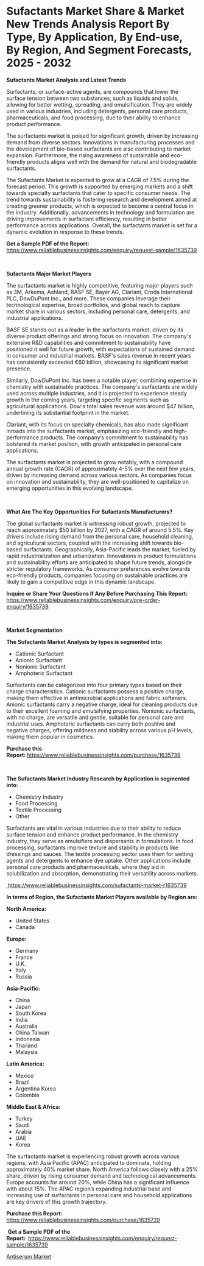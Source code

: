 <p><h1>Sufactants Market Share & Market New Trends Analysis Report By Type, By Application, By End-use, By Region, And Segment Forecasts, 2025 - 2032</h1></p><p><strong>Sufactants Market Analysis and Latest Trends</strong></p>
<p><p>Surfactants, or surface-active agents, are compounds that lower the surface tension between two substances, such as liquids and solids, allowing for better wetting, spreading, and emulsification. They are widely used in various industries, including detergents, personal care products, pharmaceuticals, and food processing, due to their ability to enhance product performance.</p><p>The surfactants market is poised for significant growth, driven by increasing demand from diverse sectors. Innovations in manufacturing processes and the development of bio-based surfactants are also contributing to market expansion. Furthermore, the rising awareness of sustainable and eco-friendly products aligns well with the demand for natural and biodegradable surfactants.</p><p>The Sufactants Market is expected to grow at a CAGR of 7.5% during the forecast period. This growth is supported by emerging markets and a shift towards specialty surfactants that cater to specific consumer needs. The trend towards sustainability is fostering research and development aimed at creating greener products, which is expected to become a central focus in the industry. Additionally, advancements in technology and formulation are driving improvements in surfactant efficiency, resulting in better performance across applications. Overall, the surfactants market is set for a dynamic evolution in response to these trends.</p></p>
<p><strong>Get a Sample PDF of the Report:&nbsp;</strong> <a href="https://www.reliablebusinessinsights.com/enquiry/request-sample/1635739?utm_campaign=2820&utm_medium=2&utm_source=Github&utm_content=ia&utm_term=31032025&utm_id=sufactants">https://www.reliablebusinessinsights.com/enquiry/request-sample/1635739</a></p>
<p>&nbsp;</p>
<p><strong>Sufactants Major Market Players</strong></p>
<p><p>The surfactants market is highly competitive, featuring major players such as 3M, Arkema, Ashland, BASF SE, Bayer AG, Clariant, Croda International PLC, DowDuPont Inc., and more. These companies leverage their technological expertise, broad portfolios, and global reach to capture market share in various sectors, including personal care, detergents, and industrial applications.</p><p>BASF SE stands out as a leader in the surfactants market, driven by its diverse product offerings and strong focus on innovation. The company's extensive R&D capabilities and commitment to sustainability have positioned it well for future growth, with expectations of sustained demand in consumer and industrial markets. BASF's sales revenue in recent years has consistently exceeded €60 billion, showcasing its significant market presence.</p><p>Similarly, DowDuPont Inc. has been a notable player, combining expertise in chemistry with sustainable practices. The company's surfactants are widely used across multiple industries, and it is projected to experience steady growth in the coming years, targeting specific segments such as agricultural applications. Dow's total sales revenue was around $47 billion, underlining its substantial footprint in the market.</p><p>Clariant, with its focus on specialty chemicals, has also made significant inroads into the surfactants market, emphasizing eco-friendly and high-performance products. The company’s commitment to sustainability has bolstered its market position, with growth anticipated in personal care applications.</p><p>The surfactants market is projected to grow notably, with a compound annual growth rate (CAGR) of approximately 4-5% over the next few years, driven by increasing demand across various sectors. As companies focus on innovation and sustainability, they are well-positioned to capitalize on emerging opportunities in this evolving landscape.</p></p>
<p>&nbsp;</p>
<p><strong>What Are The Key Opportunities For Sufactants Manufacturers?</strong></p>
<p><p>The global surfactants market is witnessing robust growth, projected to reach approximately $50 billion by 2027, with a CAGR of around 5.5%. Key drivers include rising demand from the personal care, household cleaning, and agricultural sectors, coupled with the increasing shift towards bio-based surfactants. Geographically, Asia-Pacific leads the market, fueled by rapid industrialization and urbanization. Innovations in product formulations and sustainability efforts are anticipated to shape future trends, alongside stricter regulatory frameworks. As consumer preferences evolve towards eco-friendly products, companies focusing on sustainable practices are likely to gain a competitive edge in this dynamic landscape.</p></p>
<p><strong>Inquire or Share Your Questions If Any Before Purchasing This Report:</strong> <a href="https://www.reliablebusinessinsights.com/enquiry/pre-order-enquiry/1635739?utm_campaign=2820&utm_medium=2&utm_source=Github&utm_content=ia&utm_term=31032025&utm_id=sufactants">https://www.reliablebusinessinsights.com/enquiry/pre-order-enquiry/1635739</a></p>
<p>&nbsp;</p>
<p><strong>Market Segmentation</strong></p>
<p><strong>The Sufactants Market Analysis by types is segmented into:</strong></p>
<p><ul><li>Cationic Surfactant</li><li>Anionic Surfactant</li><li>Nonionic Surfactant</li><li>Amphoteric Surfactant</li></ul></p>
<p><p>Surfactants can be categorized into four primary types based on their charge characteristics. Cationic surfactants possess a positive charge, making them effective in antimicrobial applications and fabric softeners. Anionic surfactants carry a negative charge, ideal for cleaning products due to their excellent foaming and emulsifying properties. Nonionic surfactants, with no charge, are versatile and gentle, suitable for personal care and industrial uses. Amphoteric surfactants can carry both positive and negative charges, offering mildness and stability across various pH levels, making them popular in cosmetics.</p></p>
<p><strong>Purchase this Report:&nbsp;</strong><a href="https://www.reliablebusinessinsights.com/purchase/1635739?utm_campaign=2820&utm_medium=2&utm_source=Github&utm_content=ia&utm_term=31032025&utm_id=sufactants">https://www.reliablebusinessinsights.com/purchase/1635739</a></p>
<p>&nbsp;</p>
<p><strong>The Sufactants Market Industry Research by Application is segmented into:</strong></p>
<p><ul><li>Chemistry Industry</li><li>Food Processing</li><li>Textile Processing</li><li>Other</li></ul></p>
<p><p>Surfactants are vital in various industries due to their ability to reduce surface tension and enhance product performance. In the chemistry industry, they serve as emulsifiers and dispersants in formulations. In food processing, surfactants improve texture and stability in products like dressings and sauces. The textile processing sector uses them for wetting agents and detergents to enhance dye uptake. Other applications include personal care products and pharmaceuticals, where they aid in solubilization and absorption, demonstrating their versatility across markets.</p></p>
<p><a href="https://www.reliablebusinessinsights.com/sufactants-market-r1635739?utm_campaign=2820&utm_medium=2&utm_source=Github&utm_content=ia&utm_term=31032025&utm_id=sufactants">&nbsp;https://www.reliablebusinessinsights.com/sufactants-market-r1635739</a></p>
<p><strong>In terms of Region, the Sufactants Market Players available by Region are:</strong></p>
<p>
    <p> <strong> North America: </strong>
        <ul>
            <li>United States</li>
            <li>Canada</li>
        </ul>
        </p> 
    <p> <strong> Europe: </strong>
        <ul>
            <li>Germany</li>
            <li>France</li>
            <li>U.K.</li>
            <li>Italy</li>
            <li>Russia</li>
        </ul>
        </p> 
    <p> <strong> Asia-Pacific: </strong>
        <ul>
            <li>China</li>
            <li>Japan</li>
            <li>South Korea</li>
            <li>India</li>
            <li>Australia</li>
            <li>China Taiwan</li>
            <li>Indonesia</li>
            <li>Thailand</li>
            <li>Malaysia</li>
        </ul>
        </p> 
    <p> <strong> Latin America: </strong>
        <ul>
            <li>Mexico</li>
            <li>Brazil</li>
            <li>Argentina Korea</li>
            <li>Colombia</li>
        </ul>
        </p> 
    <p> <strong> Middle East & Africa: </strong>
        <ul>
            <li>Turkey</li>
            <li>Saudi</li>
            <li>Arabia</li>
            <li>UAE</li>
            <li>Korea</li>
        </ul>
    </p>
    </p>
<p><p>The surfactants market is experiencing robust growth across various regions, with Asia Pacific (APAC) anticipated to dominate, holding approximately 40% market share. North America follows closely with a 25% share, driven by rising consumer demand and technological advancements. Europe accounts for around 20%, while China has a significant influence with about 15%. The APAC region’s expanding industrial base and increasing use of surfactants in personal care and household applications are key drivers of this growth trajectory.</p></p>
<p><strong>Purchase this Report: </strong><a href="https://www.reliablebusinessinsights.com/purchase/1635739?utm_campaign=2820&utm_medium=2&utm_source=Github&utm_content=ia&utm_term=31032025&utm_id=sufactants">https://www.reliablebusinessinsights.com/purchase/1635739</a></p>
<p>&nbsp;<strong>Get a Sample PDF of the Report:&nbsp;&nbsp;</strong><a href="https://www.reliablebusinessinsights.com/enquiry/request-sample/1635739?utm_campaign=2820&utm_medium=2&utm_source=Github&utm_content=ia&utm_term=31032025&utm_id=sufactants">https://www.reliablebusinessinsights.com/enquiry/request-sample/1635739</a></p>
<p><strong></strong></p>
<p><p><a href="https://github.com/abedlagagica4/Market-Research-Report-List-1/blob/main/antiserum-market.md?utm_campaign=2820&utm_medium=2&utm_source=Github&utm_content=ia&utm_term=31032025&utm_id=sufactants">Antiserum Market</a></p></p>